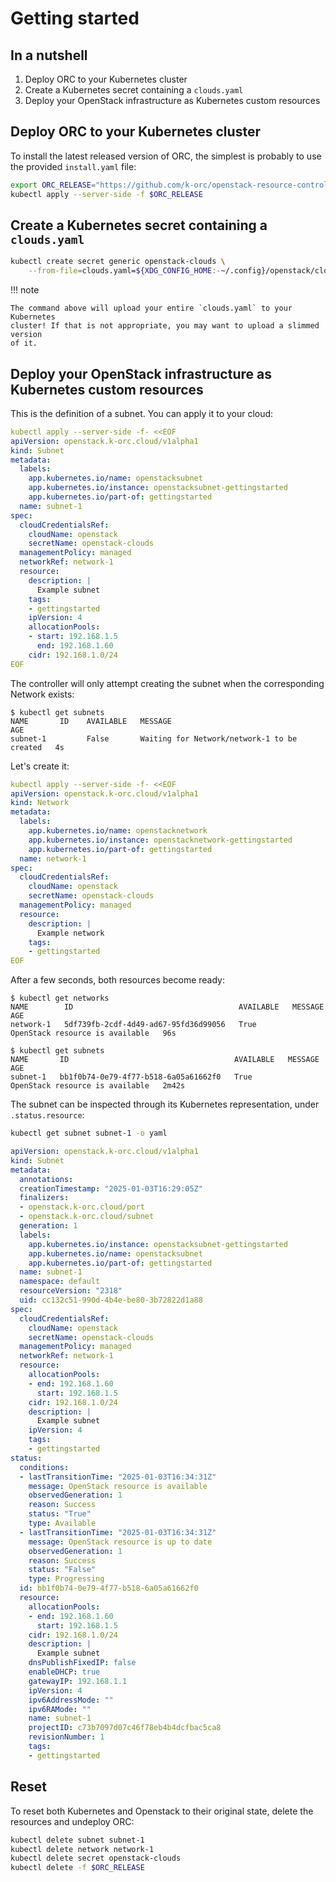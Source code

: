 # Getting started

## In a nutshell

1. Deploy ORC to your Kubernetes cluster
1. Create a Kubernetes secret containing a `clouds.yaml`
1. Deploy your OpenStack infrastructure as Kubernetes custom resources

## Deploy ORC to your Kubernetes cluster

To install the latest released version of ORC, the simplest is probably to use the provided `install.yaml` file:

```sh
export ORC_RELEASE="https://github.com/k-orc/openstack-resource-controller/releases/latest/download/install.yaml"
kubectl apply --server-side -f $ORC_RELEASE
```

## Create a Kubernetes secret containing a `clouds.yaml`

```sh
kubectl create secret generic openstack-clouds \
    --from-file=clouds.yaml=${XDG_CONFIG_HOME:-~/.config}/openstack/clouds.yaml
```

!!! note

    The command above will upload your entire `clouds.yaml` to your Kubernetes
    cluster! If that is not appropriate, you may want to upload a slimmed version
    of it.

## Deploy your OpenStack infrastructure as Kubernetes custom resources

This is the definition of a subnet. You can apply it to your cloud:

```yaml
kubectl apply --server-side -f- <<EOF
apiVersion: openstack.k-orc.cloud/v1alpha1
kind: Subnet
metadata:
  labels:
    app.kubernetes.io/name: openstacksubnet
    app.kubernetes.io/instance: openstacksubnet-gettingstarted
    app.kubernetes.io/part-of: gettingstarted
  name: subnet-1
spec:
  cloudCredentialsRef:
    cloudName: openstack
    secretName: openstack-clouds
  managementPolicy: managed
  networkRef: network-1
  resource:
    description: |
      Example subnet
    tags:
    - gettingstarted
    ipVersion: 4
    allocationPools:
    - start: 192.168.1.5
      end: 192.168.1.60
    cidr: 192.168.1.0/24
EOF
```

The controller will only attempt creating the subnet when the corresponding
Network exists:

```plaintext
$ kubectl get subnets
NAME       ID    AVAILABLE   MESSAGE                                       AGE
subnet-1         False       Waiting for Network/network-1 to be created   4s
```

Let's create it:

```yaml
kubectl apply --server-side -f- <<EOF
apiVersion: openstack.k-orc.cloud/v1alpha1
kind: Network
metadata:
  labels:
    app.kubernetes.io/name: openstacknetwork
    app.kubernetes.io/instance: openstacknetwork-gettingstarted
    app.kubernetes.io/part-of: gettingstarted
  name: network-1
spec:
  cloudCredentialsRef:
    cloudName: openstack
    secretName: openstack-clouds
  managementPolicy: managed
  resource:
    description: |
      Example network
    tags:
    - gettingstarted
EOF
```

After a few seconds, both resources become ready:

```plaintext
$ kubectl get networks
NAME        ID                                     AVAILABLE   MESSAGE                           AGE
network-1   5df739fb-2cdf-4d49-ad67-95fd36d99056   True        OpenStack resource is available   96s

$ kubectl get subnets
NAME       ID                                     AVAILABLE   MESSAGE                           AGE
subnet-1   bb1f0b74-0e79-4f77-b518-6a05a61662f0   True        OpenStack resource is available   2m42s
```

The subnet can be inspected through its Kubernetes representation, under
`.status.resource`:

```sh
kubectl get subnet subnet-1 -o yaml
```

```yaml
apiVersion: openstack.k-orc.cloud/v1alpha1
kind: Subnet
metadata:
  annotations:
  creationTimestamp: "2025-01-03T16:29:05Z"
  finalizers:
  - openstack.k-orc.cloud/port
  - openstack.k-orc.cloud/subnet
  generation: 1
  labels:
    app.kubernetes.io/instance: openstacksubnet-gettingstarted
    app.kubernetes.io/name: openstacksubnet
    app.kubernetes.io/part-of: gettingstarted
  name: subnet-1
  namespace: default
  resourceVersion: "2318"
  uid: cc132c51-990d-4b4e-be80-3b72822d1a88
spec:
  cloudCredentialsRef:
    cloudName: openstack
    secretName: openstack-clouds
  managementPolicy: managed
  networkRef: network-1
  resource:
    allocationPools:
    - end: 192.168.1.60
      start: 192.168.1.5
    cidr: 192.168.1.0/24
    description: |
      Example subnet
    ipVersion: 4
    tags:
    - gettingstarted
status:
  conditions:
  - lastTransitionTime: "2025-01-03T16:34:31Z"
    message: OpenStack resource is available
    observedGeneration: 1
    reason: Success
    status: "True"
    type: Available
  - lastTransitionTime: "2025-01-03T16:34:31Z"
    message: OpenStack resource is up to date
    observedGeneration: 1
    reason: Success
    status: "False"
    type: Progressing
  id: bb1f0b74-0e79-4f77-b518-6a05a61662f0
  resource:
    allocationPools:
    - end: 192.168.1.60
      start: 192.168.1.5
    cidr: 192.168.1.0/24
    description: |
      Example subnet
    dnsPublishFixedIP: false
    enableDHCP: true
    gatewayIP: 192.168.1.1
    ipVersion: 4
    ipv6AddressMode: ""
    ipv6RAMode: ""
    name: subnet-1
    projectID: c73b7097d07c46f78eb4b4dcfbac5ca8
    revisionNumber: 1
    tags:
    - gettingstarted
```

## Reset

To reset both Kubernetes and Openstack to their original state, delete the
resources and undeploy ORC:

```sh
kubectl delete subnet subnet-1
kubectl delete network network-1
kubectl delete secret openstack-clouds
kubectl delete -f $ORC_RELEASE
```
